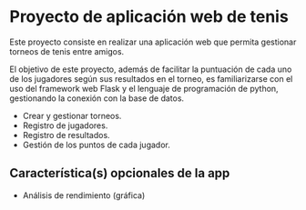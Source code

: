 # Proyecto de aplicación web de tenis
Este proyecto consiste en realizar una aplicación web que permita gestionar torneos de tenis entre amigos.

El objetivo de este proyecto, además de facilitar la puntuación de cada uno de los jugadores según sus resultados en el torneo, es familiarizarse con el uso del framework web Flask y el lenguaje de programación de python, gestionando la conexión con la base de datos.

- Crear y gestionar torneos.
- Registro de jugadores.
- Registro de resultados.
- Gestión de los puntos de cada jugador.

## Característica(s) opcionales de la app
- Análisis de rendimiento (gráfica)